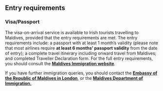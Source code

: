 ## Entry requirements

### **Visa/Passport**

The visa-on-arrival service is available to Irish tourists travelling to Maldives, provided that the entry requirements are met. The entry requirements include: a passport with at least 1 month’s validity (please note that most airlines require **at least 6 months’ passport validity** from the date of entry); a complete travel itinerary including onward travel from Maldives; and completed Traveller Declaration form. For the full entry requirements, you should consult the [**Maldives Immigration website**](https://www.immigration.gov.mv/tourist-visa/).

If you have further immigration queries, you should contact the [**Embassy of the Republic of Maldives in London**](https://www.maldiveshighcommission.uk/index.php), or the [**Maldives Department of Immigration.**](https://immigration.gov.mv/)